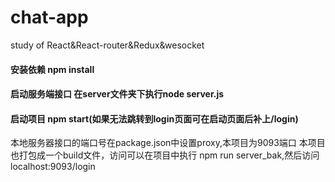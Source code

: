 # chat-app
study of React&amp;React-router&amp;Redux&amp;wesocket 
#### 安装依赖 npm install 
#### 启动服务端接口 在server文件夹下执行node server.js
#### 启动项目 npm start(如果无法跳转到login页面可在启动页面后补上/login)
本地服务器接口的端口号在package.json中设置proxy,本项目为9093端口
本项目也打包成一个build文件，访问可以在项目中执行 npm run server_bak,然后访问localhost:9093/login
